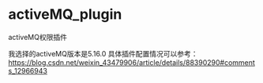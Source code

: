 # activeMQ_plugin
activeMQ权限插件


我选择的activeMQ版本是5.16.0
具体插件配置情况可以参考：
https://blog.csdn.net/weixin_43479906/article/details/88390290#comments_12966943
